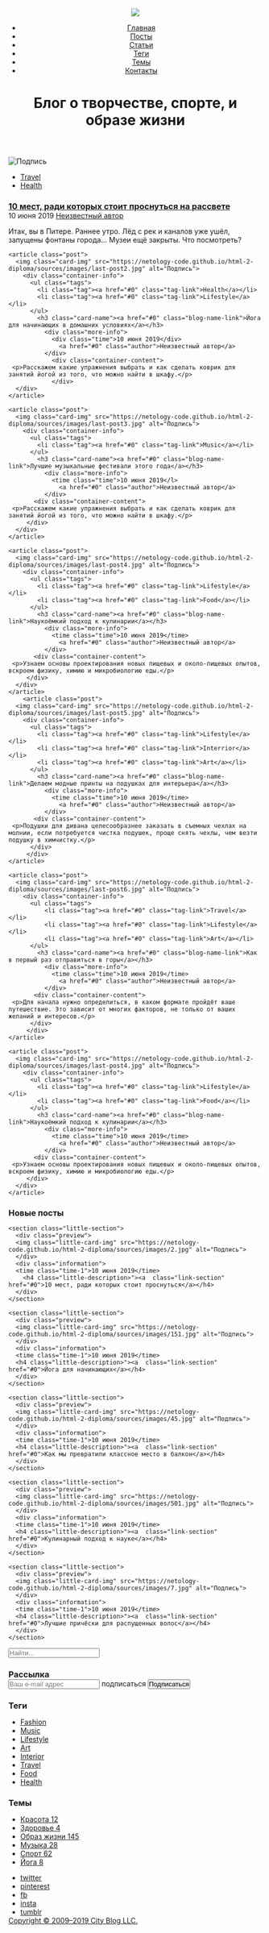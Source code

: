 <!DOCTYPE html>
<html>
<head>
	<meta http-equiv="Content-type" content="text/html; charset=utf-8">
	<meta http-equiv="X-UA-Compatible" content="IE=Edge">
	<title>Web-Site</title>
	<link rel="stylesheet" href="style.css" type="text/css">
	<style>
		* {
    margin: 0;
    padding: 0;
   }
		</style>
</head>

<header class="header">
  <div class="header-wrapper">
    <div>
      <a href="#0" class="logo"><img class="logo" src="https://netology-code.github.io/html-2-diploma/sources/images/noemi-logo.svg"></a>
    </div>

<nav>
  <ul class="items">
    <li class="item"><a href="#0" class="head-link">Главная</a></li>
    <li class="item"><a href="#0" class="head-link">Посты</a></li>
    <li class="item"><a href="#0" class="head-link">Статьи</a></li>
    <li class="item"><a href="#0" class="head-link">Теги</a></li>
    <li class="item"><a href="#0" class="head-link">Темы</a></li>
    <li class="item"><a href="#0" class="head-link">Контакты</a></li>
  </ul>
</nav>
  </div>
    <h1 class="welcome-title">Блог о творчестве, спорте, и образе жизни</h1>
</header>

<div class="content-wrapper">
    <main class="container-item">
      <article class="post">
        <img class="card-img" src="https://netology-code.github.io/html-2-diploma/sources/images/last-post1.jpg" alt="Подпись">
          <div class="container-info">
            <ul class="tags">
              <li class="tag"><a href="#0" class="tag-link">Travel</a></li>
              <li class="tag"><a href="#0" class="tag-link">Health</a></li>
            </ul>
                <h3 class="card-name"><a href="#0" class="blog-name-link">10 мест, ради которых стоит проснуться на рассвете</a></h3>
                  <div class="more-info">
                    <time class="time">10 июня 2019</time>
                    <a href="#0" class="author">Неизвестный автор</a>
                  </div>
<div class="container-content">
    <p>Итак, вы в Питере. Раннее утро. Лёд с рек и каналов уже ушёл, запущены фонтаны города... Музеи ещё закрыты. Что посмотреть?</p>
</div>
</div>
</article>
    
    <article class="post">
      <img class="card-img" src="https://netology-code.github.io/html-2-diploma/sources/images/last-post2.jpg" alt="Подпись">
        <div class="container-info">
          <ul class="tags">
            <li class="tag"><a href="#0" class="tag-link">Health</a></li>
            <li class="tag"><a href="#0" class="tag-link">Lifestyle</a></li>
          </ul>
            <h3 class="card-name"><a href="#0" class="blog-name-link">Йога для начинающих в домашних условиях</a></h3>
              <div class="more-info">
                <div class="time">10 июня 2019</div>
                  <a href="#0" class="author">Неизвестный автор</a>
              </div>
                <div class="container-content">
     <p>Расскажем какие упражнения выбрать и как сделать коврик для занятий йогой из того, что можно найти в шкафу.</p>
                </div>
      </div>
    </article>
    
    <article class="post">
      <img class="card-img" src="https://netology-code.github.io/html-2-diploma/sources/images/last-post3.jpg" alt="Подпись">
        <div class="container-info">
          <ul class="tags">
            <li class="tag"><a href="#0" class="tag-link">Music</a></li>
          </ul>
            <h3 class="card-name"><a href="#0" class="blog-name-link">Лучшие музыкальные фестивали этого года</a></h3>
              <div class="more-info">
                <time class="time">10 июня 2019</l>
                  <a href="#0" class="author">Неизвестный автор</a>
              </div>
           <div class="container-content">
     <p>Расскажем какие упражнения выбрать и как сделать коврик для занятий йогой из того, что можно найти в шкафу.</p>
         </div>
      </div>
    </article>
    
    <article class="post">
      <img class="card-img" src="https://netology-code.github.io/html-2-diploma/sources/images/last-post4.jpg" alt="Подпись">
        <div class="container-info">
          <ul class="tags">
            <li class="tag"><a href="#0" class="tag-link">Lifestyle</a></li>
            <li class="tag"><a href="#0" class="tag-link">Food</a></li>
          </ul>
            <h3 class="card-name"><a href="#0" class="blog-name-link">Наукоёмкий подход к кулинарии</a></h3>
              <div class="more-info">
                <time class="time">10 июня 2019</time>
                  <a href="#0" class="author">Неизвестный автор</a>
              </div>
           <div class="container-content">
     <p>Узнаем основы проектирования новых пищевых и около-пищевых опытов, вскроем физику, химию и микробиологию еды.</p>
         </div>
      </div>
    </article>
        <article class="post">
      <img class="card-img" src="https://netology-code.github.io/html-2-diploma/sources/images/last-post5.jpg" alt="Подпись">
        <div class="container-info">
          <ul class="tags">
            <li class="tag"><a href="#0" class="tag-link">Lifestyle</a></li>
            <li class="tag"><a href="#0" class="tag-link">Interrior</a></li>
            <li class="tag"><a href="#0" class="tag-link">Art</a></li>
          </ul>
            <h3 class="card-name"><a href="#0" class="blog-name-link">Делаем модные принты на подушках для интерьера</a></h3>
              <div class="more-info">
                <time class="time">10 июня 2019</time>
                  <a href="#0" class="author">Неизвестный автор</a>
              </div>
           <div class="container-content">
     <p>Подушки для дивана целесообразнее заказать в съемных чехлах на молнии, если потребуется чистка подушек, проще снять чехлы, чем везти подушку в химчистку.</p>
          </div>
         </div>
    </article>
    
    <article class="post">
      <img class="card-img" src="https://netology-code.github.io/html-2-diploma/sources/images/last-post6.jpg" alt="Подпись">
        <div class="container-info">
          <ul class="tags">
              <li class="tag"><a href="#0" class="tag-link">Travel</a></li>
              <li class="tag"><a href="#0" class="tag-link">Lifestyle</a></li>
              <li class="tag"><a href="#0" class="tag-link">Art</a></li>
          </ul>
            <h3 class="card-name"><a href="#0" class="blog-name-link">Как в первый раз отправиться в горы</a></h3>
              <div class="more-info">
                <time class="time">10 июня 2019</time>
                  <a href="#0" class="author">Неизвестный автор</a>
              </div>
           <div class="container-content">
     <p>Для начала нужно определиться, в каком формате пройдёт ваше путешествие. Это зависит от многих факторов, не только от ваших желаний и интересов.</p>
          </div>
         </div>
    </article>
    
    <article class="post">
      <img class="card-img" src="https://netology-code.github.io/html-2-diploma/sources/images/last-post4.jpg" alt="Подпись">
        <div class="container-info">
          <ul class="tags">
            <li class="tag"><a href="#0" class="tag-link">Lifestyle</a></li>
            <li class="tag"><a href="#0" class="tag-link">Food</a></li>
          </ul>
            <h3 class="card-name"><a href="#0" class="blog-name-link">Наукоёмкий подход к кулинарии</a></h3>
              <div class="more-info">
                <time class="time">10 июня 2019</time>
                  <a href="#0" class="author">Неизвестный автор</a>
              </div>
           <div class="container-content">
     <p>Узнаем основы проектирования новых пищевых и около-пищевых опытов, вскроем физику, химию и микробиологию еды.</p>
         </div>
      </div>
    </article>
  </main>

<aside>
  <div class="little-container">
    <h3 name-little class = "name-little">Новые посты</h3>
    
    <section class="little-section">
      <div class="preview">
      <img class="little-card-img" src="https://netology-code.github.io/html-2-diploma/sources/images/2.jpg" alt="Подпись">
      </div>
      <div class="information">
      <time class="time-1">10 июня 2019</time>
        <h4 class="little-description>"><a  class="link-section" href="#0">10 мест, ради которых стоит проснуться</a></h4>
      </div>
    </section>
    
    <section class="little-section">
      <div class="preview">
      <img class="little-card-img" src="https://netology-code.github.io/html-2-diploma/sources/images/151.jpg" alt="Подпись">
      </div>
      <div class="information">
      <time class="time-1">10 июня 2019</time>
      <h4 class="little-description>"><a  class="link-section" href="#0">Йога для начинающих</a></h4>
      </div>
    </section>
    
    <section class="little-section">
      <div class="preview">
      <img class="little-card-img" src="https://netology-code.github.io/html-2-diploma/sources/images/45.jpg" alt="Подпись">
      </div>
      <div class="information">
      <time class="time-1">10 июня 2019</time>
      <h4 class="little-description>"><a  class="link-section" href="#0">Как мы превратили классное место в балкон</a></h4>
      </div>
    </section>
    
    <section class="little-section">
      <div class="preview">
      <img class="little-card-img" src="https://netology-code.github.io/html-2-diploma/sources/images/501.jpg" alt="Подпись">
      </div>
      <div class="information">
      <time class="time-1">10 июня 2019</time>
      <h4 class="little-description>"><a  class="link-section" href="#0">Кулинарный подход к науке</a></h4>
      </div>
    </section>
    
    <section class="little-section">
      <div class="preview">
      <img class="little-card-img" src="https://netology-code.github.io/html-2-diploma/sources/images/7.jpg" alt="Подпись">
      </div>
      <div class="information">
      <time class="time-1">10 июня 2019</time>
      <h4 class="little-description>"><a  class="link-section" href="#0">Лучшие причёски для распущенных волос</a></h4>
      </div>
    </section>
  
  <form class="search">
    <input class="searching" placeholder="Найти..." required>
    <button class="button-search" type="submit"></button>
  </form>
    <section class="subscribe-section">
      <h3 name-little class = "name-little">Рассылка</h3>
        <form class="news-letter">
          <label class="subscribe-form-label">
          <input class="subscribing" type="email" placeholder="Ваш e-mail адрес">
           <span class="visually-hidden">подписаться</span>
          </label>
    <button class="subscribe" type="submit">Подписаться</button>
  </form>
    </section>
    <section class="sidebar-item">
  <h3 name-little class = "name-little">Теги</h3>
  <ul class="item-tags">
    <li class="item-tag"><a class="tag-link-aside" href="#0">Fashion</a></li>
    <li class="item-tag"><a class="tag-link-aside" href="#0">Music</a></li>
    <li class="item-tag"><a class="tag-link-aside" href="#0">Lifestyle</a></li>
    <li class="item-tag"><a class="tag-link-aside" href="#0">Art</a></li>
    <li class="item-tag"><a class="tag-link-aside" href="#0">Interior</a></li>
    <li class="item-tag"><a class="tag-link-aside" href="#0">Travel</a></li>
    <li class="item-tag"><a class="tag-link-aside" href="#0">Food</a></li>
    <li class="item-tag"><a class="tag-link-aside" href="#0">Health</a></li>
  </ul>
    </section>
  <section class="sidebar-item">
  <h3 name-little class = "name-little">Темы</h3>
  <ul class="subject-list">
    <li class="subject"><a class="subject-link" href="#0">Красота<span class="sup"> 12</span></a></li>
    <li class="subject"><a class="subject-link" href="#0">Здоровье<span class="sup"> 4</span></a></li>
    <li class="subject"><a class="subject-link" href="#0">Образ жизни<span class="sup"> 145</span></a></li>
    <li class="subject"><a class="subject-link" href="#0">Музыка<span class="sup"> 28</span></a></li>
    <li class="subject"><a class="subject-link" href="#0">Спорт<span class="sup"> 62</span></a></li>
    <li class="subject"><a class="subject-link" href="#0">Йога<span class="sup"> 8</span></a></li>
  </ul>
    </section>
</aside>
   </div>


  <footer class="footer-block">
<adress class="social-container">
  <ul class="social-network-list">
    <li class="social-network-list-item"><a href="#0" class="social-network-icon social-network-twitter"><span class="visually-hidden">twitter</span></a>
      <li class="social-network-list-item"><a href="#0" class="social-network-icon social-network-pinterest"><span class="visually-hidden">pinterest</span></a>
        <li class="social-network-list-item"><a href="#0" class="social-network-icon social-network-facebook"><span class="visually-hidden">fb</span></a>
          <li class="social-network-list-item"><a href="#0" class="social-network-icon social-network-instagram"><span class="visually-hidden">insta</span></a>
            <li class="social-network-list-item"><a href="#0" class="social-network-icon social-network-tumblr"><span class="visually-hidden">tumblr</span></a>
  </ul>
    </adress>
    </div>
    <a href="#0" class="copyright">Copyright © 2009–2019 City Blog LLC.</a>
  </footer>
    
